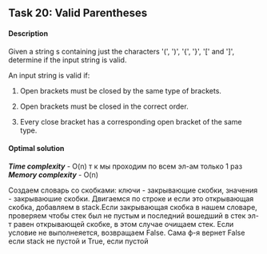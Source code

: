 ## Task 20: Valid Parentheses

#### Description

Given a string s containing just the characters '(', ')', '{', '}', '[' and ']', 
determine if the input string is valid.

An input string is valid if:

1. Open brackets must be closed by the same type of brackets.
    
2. Open brackets must be closed in the correct order.
    
3. Every close bracket has a corresponding open bracket of the same type.


#### Optimal solution

***Time complexity*** - O(n)  т к мы проходим по всем эл-ам только 1 раз
***Memory complexity*** -  O(n) 


Создаем словарь со скобками: ключи - закрывающие скобки, значения - закрываюшие скобки. 
Двигаемся по строке и если это открывающая скобка, добавляем в stack.Если закрывающая скобка 
в нашем словаре, проверяем чтобы стек был не пустым и последний вошедший в стек эл-т равен 
открывающей скобке, в этом случае очищаем стек. Если условие не выполнеяется, возвращаем False. 
Сама ф-я вернет False если stack не пустой и True, если пустой
